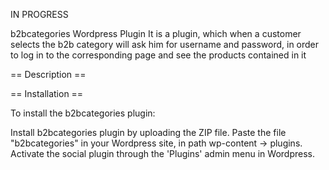 IN PROGRESS

b2bcategories Wordpress Plugin
It is a plugin, which when a customer selects the b2b category will ask him for username and password, in order to log in to the corresponding page and see the products contained in it

== Description ==

== Installation ==

To install the b2bcategories plugin:

Install b2bcategories plugin by uploading the ZIP file.
Paste the file "b2bcategories" in your Wordpress site, in path wp-content -> plugins.
Activate the social plugin through the 'Plugins' admin menu in Wordpress.
